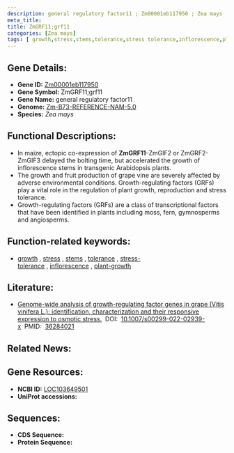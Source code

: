 ```yaml
---
description: general regulatory factor11 ; Zm00001eb117950 ; Zea mays
meta_title:
title: ZmGRF11;grf11
categories: [Zea mays]
tags: [ growth,stress,stems,tolerance,stress tolerance,inflorescence,plant growth ]
---
```


## Gene Details:
- **Gene ID:**	[Zm00001eb117950](https://www.maizegdb.org/gene_center/gene/Zm00001eb117950)
- **Gene Symbol:** ZmGRF11;grf11
- **Gene Name:** general regulatory factor11
- **Genome:** [Zm-B73-REFERENCE-NAM-5.0](https://www.maizegdb.org/genome/assembly/Zm-B73-REFERENCE-NAM-5.0)
- **Species:** *Zea mays*

## Functional Descriptions:
   - In maize, ectopic co-expression of **ZmGRF11**-ZmGIF2 or ZmGRF2-ZmGIF3 delayed the bolting time, but accelerated the growth of inflorescence stems in transgenic Arabidopsis plants.
   - The growth and fruit production of grape vine are severely affected by adverse environmental conditions. Growth-regulating factors (GRFs) play a vital role in the regulation of plant growth, reproduction and stress tolerance.
   - Growth-regulating factors (GRFs) are a class of transcriptional factors that have been identified in plants including moss, fern, gymnosperms and angiosperms.

## Function-related keywords:
- [growth](/tags/growth/)&nbsp;,&nbsp;[stress](/tags/stress/)&nbsp;,&nbsp;[stems](/tags/stems/)&nbsp;,&nbsp;[tolerance](/tags/tolerance/)&nbsp;,&nbsp;[stress-tolerance](/tags/stress-tolerance/)&nbsp;,&nbsp;[inflorescence](/tags/inflorescence/)&nbsp;,&nbsp;[plant-growth](/tags/plant-growth/)

## Literature:
   - [Genome-wide analysis of growth-regulating factor genes in grape (Vitis vinifera L.): identification, characterization and their responsive expression to osmotic stress.]( https://link.springer.com/article/10.1007/s00299-022-02939-x)&nbsp;&nbsp;DOI:&nbsp;&nbsp;[10.1007/s00299-022-02939-x](https://link.springer.com/article/10.1007/s00299-022-02939-x)&nbsp;&nbsp;PMID:&nbsp;&nbsp;[36284021](https://pubmed.ncbi.nlm.nih.gov/36284021/)

## Related News:

## Gene Resources:
- **NCBI ID:**  [LOC103649501](https://www.ncbi.nlm.nih.gov/gene/?term=LOC103649501)
- **UniProt accessions:** [](https://www.uniprot.org/uniprotkb//entry)



## Sequences:
- **CDS Sequence:**
- **Protein Sequence:**
